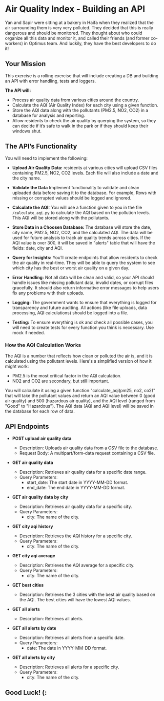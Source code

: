 # Air Quality Index - Building an API

Yan and Sapir were sitting at a bakery in Haifa when they realized that the air surrounding them is very very polluted.
They decided that this is really dangerous and should be monitored. They thought about who could organize all this data and monitor it, and called their friends (and former co-workers) in Optimus team. And luckily, they have the best developers to do it! 

## Your Mission

This exercise is a rolling exercise that will include creating a DB and building an API with error handling, tests and loggers.

**The API will:**
- Process air quality data from various cities around the country.
- Calculate the AQI (Air Quality Index) for each city using a given function.
- Store the AQI data along with the pollutants (PM2.5, NO2, CO2) in a database for analysis and reporting.
- Allow residents to check the air quality by querying the system, so they can decide if it’s safe to walk in the park or if they should keep their windows shut.

## The API’s Functionality
You will need to implement the following:

- **Upload Air Quality Data:**
  residents at various cities will upload CSV files containing PM2.5, NO2, CO2 levels.
  Each file will also include a date and the city name.

- **Validate the Data**
  Implement functionality to validate and clean uploaded data before saving it to the database.
  For example, Rows with missing or corrupted values should be logged and ignored.

- **Calculate the AQI:**
  You will use a function given to you in the file `/calculate_aqi.py` to calculate the AQI based on
  the pollution levels.
  This AQI will be stored along with the pollutants.

- **Store Data in a Choosen Database:**
  The database will store the date, city name, PM2.5, NO2, CO2, and the calculated AQI.
  The data will be used for future analysis to track air quality trends across cities.
  If the AQI value is over 300, it will be saved in "alerts" table that will have the fields: date, city and AQI.

- **Query for Insights:**
  You’ll create endpoints that allow residents to check the air quality in real-time.
  They will be able to query the system to see which city has the best or worst air quality on a given day.

- **Error Handling:**
  Not all data will be clean and valid, so your API should handle issues like missing pollutant data, invalid dates, or corrupt files gracefully.
  It should also return informative error messages to help users fix any problems with their uploads.

- **Logging:**
  The government wants to ensure that everything is logged for transparency and future auditing.
  All actions (like file uploads, data processing, AQI calculations) should be logged into a file.

- **Testing:**
  To ensure everything is ok and check all possible cases, you will need to create tests for every function you think is necessary. Use mock if needed.

### How the AQI Calculation Works
The AQI is a number that reflects how clean or polluted the air is, and it is calculated using the pollutant levels. Here's a simplified version of how it might work:

- PM2.5 is the most critical factor in the AQI calculation.
- NO2 and CO2 are secondary, but still important.

You will calculate it using a given function "calculate_aqi(pm25, no2, co2)" that will take the pollutant values and return an AQI value between 0 (good air quality) and 500 (hazardous air quality), and the AQI level (ranged from "Good" to "Hazardous"). The AQI data (AQI and AQI level) will be saved in the database for each row of data.

## API Endpoints

- **POST upload air quality data**
  - Description: Uploads air quality data from a CSV file to the database.
  - Request Body: A multipart/form-data request containing a CSV file.

- **GET air quality data**
  - Description: Retrieves air quality data for a specific date range.
  - Query Parameters:
    - start_date: The start date in YYYY-MM-DD format.
    - end_date: The end date in YYYY-MM-DD format.

- **GET air quality data by city**
  - Description: Retrieves air quality data for a specific city.
  - Query Parameters:
    - city: The name of the city.

- **GET city aqi history**
  - Description: Retrieves the AQI history for a specific city.
  - Query Parameters:
    - city: The name of the city.

- **GET city aqi average**
  - Description: Retrieves the AQI average for a specific city.
  - Query Parameters:
    - city: The name of the city.

- **GET best cities**
  - Description: Retrieves the 3 cities with the best air quality based on the AQI. The best
    cities will have the lowest AQI values.

- **GET all alerts**
  - Description: Retrieves all alerts.

- **GET all alerts by date**
  - Description: Retrieves all alerts from a specific date.
  - Query Parameters:
    - date: The date in YYYY-MM-DD format.

- **GET all alerts by city**
  - Description: Retrieves all alerts for a specific city.
  - Query Parameters:
    - city: The name of the city.


## Good Luck! (:
